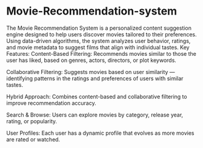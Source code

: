 # Movie-Recommendation-system
The Movie Recommendation System is a personalized content suggestion engine designed to help users discover movies tailored to their preferences. Using data-driven algorithms, the system analyzes user behavior, ratings, and movie metadata to suggest films that align with individual tastes.
Key Features:
Content-Based Filtering: Recommends movies similar to those the user has liked, based on genres, actors, directors, or plot keywords.

Collaborative Filtering: Suggests movies based on user similarity — identifying patterns in the ratings and preferences of users with similar tastes.

Hybrid Approach: Combines content-based and collaborative filtering to improve recommendation accuracy.

Search & Browse: Users can explore movies by category, release year, rating, or popularity.

User Profiles: Each user has a dynamic profile that evolves as more movies are rated or watched.
